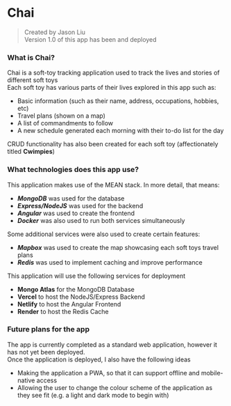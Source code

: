 # Chai
> Created by Jason Liu<br>
> Version 1.0 of this app has been and deployed

### What is Chai?
Chai is a soft-toy tracking application used to track the lives and stories of different soft toys <br>
Each soft toy has various parts of their lives explored in this app such as:
- Basic information (such as their name, address, occupations, hobbies, etc)
- Travel plans (shown on a map)
- A list of commandments to follow
- A new schedule generated each morning with their to-do list for the day

CRUD functionality has also been created for each soft toy (affectionately titled **Cwimpies**)

### What technologies does this app use?
This application makes use of the MEAN stack. In more detail, that means:
- _**MongoDB**_ was used for the database <br>
- _**Express/NodeJS**_ was used for the backend<br>
- _**Angular**_ was used to create the frontend <br>
- _**Docker**_ was also used to run both services simultaneously 

Some additional services were also used to create certain features:
- **_Mapbox_** was used to create the map showcasing each soft toys travel plans
- **_Redis_** was used to implement caching and improve performance

This application will use the following services for deployment
- **Mongo Atlas** for the MongoDB Database
- **Vercel** to host the NodeJS/Express Backend
- **Netlify** to host the Angular Frontend
- **Render** to host the Redis Cache

### Future plans for the app
The app is currently completed as a standard web application, however it has not yet been deployed. <br>
Once the application is deployed, I also have the following ideas
- Making the application a PWA, so that it can support offline and mobile-native access
- Allowing the user to change the colour scheme of the application as they see fit (e.g. a light and dark mode to begin with)